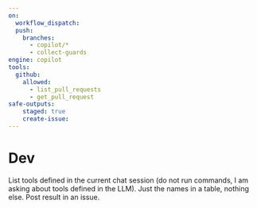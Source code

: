```yaml
---
on: 
  workflow_dispatch:
  push:
    branches:
      - copilot/*
      - collect-guards
engine: copilot
tools:
  github:
    allowed:
      - list_pull_requests
      - get_pull_request
safe-outputs:
    staged: true
    create-issue:
---
```

# Dev
List tools defined in the current chat session (do not run commands, I am asking about tools defined in the LLM). Just the names in a table, nothing else.
Post result in an issue.

